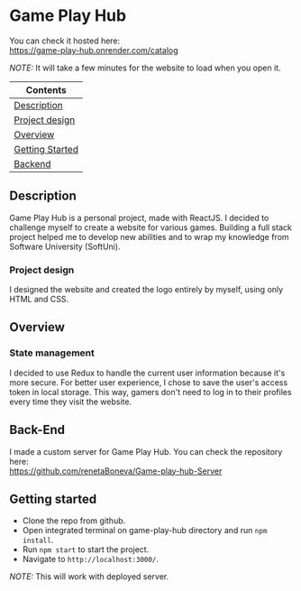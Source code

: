 # Game Play Hub

You can check it hosted here:  
https://game-play-hub.onrender.com/catalog

*NOTE:*  It will take a few minutes for the website to load when you open it.

| Contents
|---
| [Description](#description)
| [Project design](#project-design)
| [Overview](#overview)
| [Getting Started](#getting-started)
| [Backend](#backend)

## Description
Game Play Hub is a personal project, made with ReactJS. I decided to challenge myself to create a website for various games. Building a full stack project helped me to develop new abilities and to wrap my knowledge from Software University (SoftUni).

### Project design
I designed the website and created the logo entirely by myself, using only HTML and CSS. 

## Overview

### State management
I decided to use Redux to handle the current user information because it's more secure. For better user experience, I chose to save the user's access token in local storage. This way, gamers don't need to log in to their profiles every time they visit the website.

## Back-End
 I made a custom server for Game Play Hub. You can check the repository here:  
 https://github.com/renetaBoneva/Game-play-hub-Server

 ## Getting started
* Clone the repo from github.
* Open integrated terminal on game-play-hub directory and run `npm install`.
* Run `npm start` to start the project. 
* Navigate to `http://localhost:3000/`.

*NOTE:* This will work with deployed server.
